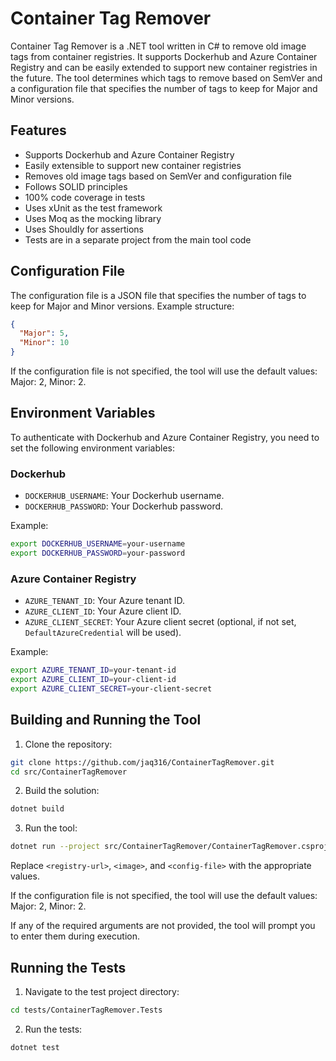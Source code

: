 # Container Tag Remover

Container Tag Remover is a .NET tool written in C# to remove old image tags from container registries. It supports Dockerhub and Azure Container Registry and can be easily extended to support new container registries in the future. The tool determines which tags to remove based on SemVer and a configuration file that specifies the number of tags to keep for Major and Minor versions.

## Features

- Supports Dockerhub and Azure Container Registry
- Easily extensible to support new container registries
- Removes old image tags based on SemVer and configuration file
- Follows SOLID principles
- 100% code coverage in tests
- Uses xUnit as the test framework
- Uses Moq as the mocking library
- Uses Shouldly for assertions
- Tests are in a separate project from the main tool code

## Configuration File

The configuration file is a JSON file that specifies the number of tags to keep for Major and Minor versions. Example structure:

```json
{
  "Major": 5,
  "Minor": 10
}
```

If the configuration file is not specified, the tool will use the default values: Major: 2, Minor: 2.

## Environment Variables

To authenticate with Dockerhub and Azure Container Registry, you need to set the following environment variables:

### Dockerhub

* `DOCKERHUB_USERNAME`: Your Dockerhub username.
* `DOCKERHUB_PASSWORD`: Your Dockerhub password.

Example:

```sh
export DOCKERHUB_USERNAME=your-username
export DOCKERHUB_PASSWORD=your-password
```

### Azure Container Registry

* `AZURE_TENANT_ID`: Your Azure tenant ID.
* `AZURE_CLIENT_ID`: Your Azure client ID.
* `AZURE_CLIENT_SECRET`: Your Azure client secret (optional, if not set, `DefaultAzureCredential` will be used).

Example:

```sh
export AZURE_TENANT_ID=your-tenant-id
export AZURE_CLIENT_ID=your-client-id
export AZURE_CLIENT_SECRET=your-client-secret
```

## Building and Running the Tool

1. Clone the repository:

```sh
git clone https://github.com/jaq316/ContainerTagRemover.git
cd src/ContainerTagRemover
```

2. Build the solution:

```sh
dotnet build
```

3. Run the tool:

```sh
dotnet run --project src/ContainerTagRemover/ContainerTagRemover.csproj -- <registry-url> <image> <config-file>
```

Replace `<registry-url>`, `<image>`, and `<config-file>` with the appropriate values.

If the configuration file is not specified, the tool will use the default values: Major: 2, Minor: 2.

If any of the required arguments are not provided, the tool will prompt you to enter them during execution.

## Running the Tests

1. Navigate to the test project directory:

```sh
cd tests/ContainerTagRemover.Tests
```

2. Run the tests:

```sh
dotnet test
```

